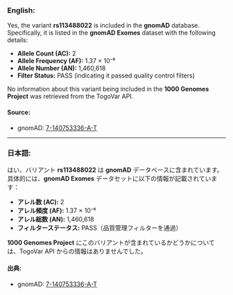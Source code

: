 ### English:
Yes, the variant **rs113488022** is included in the **gnomAD** database. Specifically, it is listed in the **gnomAD Exomes** dataset with the following details:
- **Allele Count (AC):** 2
- **Allele Frequency (AF):** 1.37 × 10⁻⁶
- **Allele Number (AN):** 1,460,618
- **Filter Status:** PASS (indicating it passed quality control filters)

No information about this variant being included in the **1000 Genomes Project** was retrieved from the TogoVar API.

#### Source:
- gnomAD: [7-140753336-A-T](https://gnomad.broadinstitute.org/variant/7-140753336-A-T?dataset=gnomad_r4)

---

### 日本語:
はい、バリアント **rs113488022** は **gnomAD** データベースに含まれています。具体的には、**gnomAD Exomes** データセットに以下の情報が記載されています：
- **アレル数 (AC):** 2
- **アレル頻度 (AF):** 1.37 × 10⁻⁶
- **アレル総数 (AN):** 1,460,618
- **フィルターステータス:** PASS（品質管理フィルターを通過）

**1000 Genomes Project** にこのバリアントが含まれているかどうかについては、TogoVar API からの情報はありませんでした。

#### 出典:
- gnomAD: [7-140753336-A-T](https://gnomad.broadinstitute.org/variant/7-140753336-A-T?dataset=gnomad_r4)